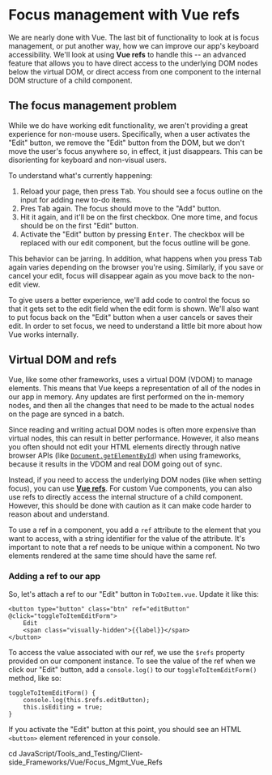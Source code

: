 # Focus management with Vue refs

We are nearly done with Vue. The last bit of functionality to look at is focus management, or put another way, how we can improve our app's keyboard accessibility. We'll look at using **Vue refs** to handle this -- an advanced feature that allows you to have direct access to the underlying DOM nodes below the virtual DOM, or direct access from one component to the internal DOM structure of a child component.

## The focus management problem

While we do have working edit functionality, we aren't providing a great experience for non-mouse users. Specifically, when a user activates the "Edit" button, we remove the "Edit" button from the DOM, but we don't move the user's focus anywhere so, in effect, it just disappears. This can be disorienting for keyboard and non-visual users.

To understand what's currently happening:

1. Reload your page, then press <kbd>Tab</kbd>. You should see a focus outline on the input for adding new to-do items.
2. Pres <kbd>Tab</kbd> again. The focus should move to the "Add" button.
3. Hit it again, and it'll be on the first checkbox. One more time, and focus should be on the first "Edit" button.
4. Activate the "Edit" button by pressing <kbd>Enter</kbd>. The checkbox will be replaced with our edit component, but the focus outline will be gone.

This behavior can be jarring. In addition, what happens when you press <kbd>Tab</kbd> again varies depending on the browser you're using. Similarly, if you save or cancel your edit, focus will disappear again as you move back to the non-edit view.

To give users a better experience, we'll add code to control the focus so that it gets set to the edit field when the edit form is shown. We'll also want to put focus back on the "Edit" button when a user cancels or saves their edit. In order to set focus, we need to understand a little bit more about how Vue works internally.

## Virtual DOM and refs

Vue, like some other frameworks, uses a virtual DOM (VDOM) to manage elements. This means that Vue keeps a representation of all of the nodes in our app in memory. Any updates are first performed on the in-memory nodes, and then all the changes that need to be made to the actual nodes on the page are synced in a batch.

Since reading and writing actual DOM nodes is often more expensive than virtual nodes, this can result in better performance. However, it also means you often should not edit your HTML elements directly through native browser APIs (like [`Document.getElementById`](https://developer.mozilla.org/en-US/docs/Web/API/Document/getElementById)) when using frameworks, because it results in the VDOM and real DOM going out of sync.

Instead, if you need to access the underlying DOM nodes (like when setting focus), you can use **[Vue refs](https://vuejs.org/v2/api/#ref)**. For custom Vue components, you can also use refs to directly access the internal structure of a child component. However, this should be done with caution as it can make code harder to reason about and understand.

To use a ref in a component, you add a `ref` attribute to the element that you want to access, with a string identifier for the value of the attribute. It's important to note that a ref needs to be unique within a component. No two elements rendered at the same time should have the same ref.

### Adding a ref to our app

So, let's attach a ref to our "Edit" button in `ToDoItem.vue`. Update it like this:
```
<button type="button" class="btn" ref="editButton" @click="toggleToItemEditForm">
    Edit
    <span class="visually-hidden">{{label}}</span>
</button>
```
To access the value associated with our ref, we use the `$refs` property provided on our component instance. To see the value of the ref when we click our "Edit" button, add a `console.log()` to our `toggleToItemEditForm()` method, like so:
```
toggleToItemEditForm() {
    console.log(this.$refs.editButton);
    this.isEditing = true;
}
```
If you activate the "Edit" button at this point, you should see an HTML `<button>` element referenced in your console.









cd JavaScript/Tools_and_Testing/Client-side_Frameworks/Vue/Focus_Mgmt_Vue_Refs